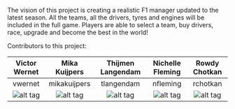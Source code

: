 The vision of this project is creating a realistic F1 manager updated to the latest season.
All the teams, all the drivers, tyres and engines will be included in the full game.
Players are able to select a team, buy drivers, race, upgrade and become the best in the world!



Contributors to this project:

| Victor Wernet | Mika Kuijpers | Thijmen Langendam      | Nichelle Fleming | Rowdy Chotkan |
| :-----------: | :-----------: | :--------------------: | :--------------: | :-----------: |
| vwernet       | mikakuijpers  | tlangendam             | nfleming         |rchotkan       |
| ![alt tag](http://tinyurl.com/haegpqr "Victor Wernet")| ![alt tag](http://i.picresize.com/images/2016/11/26/NLcbA.png "Mika Kuijpers")  | ![alt tag](http://i.picresize.com/images/2016/11/26/6B9XO.png "Thijmen Langendam")|![alt tag](http://i.picresize.com/images/2016/11/26/s8xH1.jpg "Nichelle Fleming") |![alt tag](https://goo.gl/HT2Z0o "Rowdy Chotkan")|


